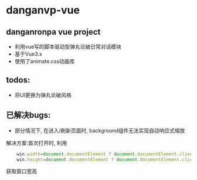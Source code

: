 # danganvp-vue

## danganronpa vue project
- 利用vue写的脚本驱动型弹丸论破日常对话模块
- 基于Vue3.x
- 使用了animate.css动画库

## todos:
- 将UI更换为弹丸论破风格

## 已解决bugs:
- 部分情况下, 在进入/刷新页面时, background组件无法实现自动响应式缩放

解决方案:首次打开时, 利用
  ```javascript
      win.width=document.documentElement ? document.documentElement.clientHeight : window.innerHeight;
      win.height=document.documentElement ? document.documentElement.clientHeight : window.innerHeight;
  ```
获取窗口宽高